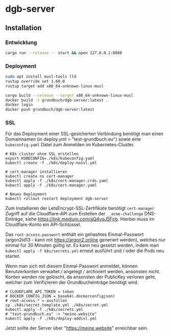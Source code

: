 # dgb-server

## Installation

### Entwicklung 

```sh
cargo run --release -- start && open 127.0.0.1:8080
```

### Deployment

```sh
sudo apt install musl-tools lld
rustup override set 1.60.0
rustup target add x86_64-unknown-linux-musl

cargo build --release --target x86_64-unknown-linux-musl
docker build -t grundbuch/dgb-server:latest .
docker login
docker push grundbuch/dgb-server:latest
```

### SSL

Für das Deployment einer SSL-gesicherten Verbindung benötigt 
man einen Domainnamen (in deploy.yml = "test-grundbuch.eu")
sowie eine `kubeconfig.yaml` Datei zum Anmelden im Kubernetes-Cluster.

```
# K8s cluster ohne SSL erstellen
export KUBECONFIG=./k8s/kubeconfig.yaml
kubectl create -f ./k8s/deploy-nossl.yml

# cert-manager installieren
kubectl create ns cert-manager
kubectl apply -f ./k8s/cert-manager.crds.yaml
kubectl apply -f ./k8s/cert-manager.yaml

# Neues Deployment
kubectl rollout restart deployment dgb-server
```

Zum Installieren der LetsEncrypt-SSL-Zertifikate benötigt `cert-manager`
Zugriff auf die Cloudflare-API zum Erstellen der `__acme-challenge` DNS-Einträge, 
siehe https://link.medium.com/aQ4vqJ5Fjrb. Hierbei muss im 
Cloudflare-Konto ein API-Schlüssel.

Das `root-access.passwort` enthält ein gehashtes Einmal-Passwort 
(argon2id13 - kann mit https://argon2.online generiert werden), 
welches nur einmal für 30 Minuten gültig ist. Es kann neu gesetzt 
werden, indem man `kubectl apply -f k8s/secrets.yml` erneut ausführt
und / oder die Pods neu startet. 

Wenn man sich mit diesem Einmal-Passwort anmeldet, können Benutzerkonten 
verwaltet / angelegt / archiviert werden, ansonsten nicht. Konten werden
nie gelöscht, da ansonsten der PublicKey verloren geht, welcher zum 
Verifizieren der Grundbucheinträge benötigt wird.

```
# CLOUDFLARE_API_TOKEN = token
# DOCKER_CONFIG_JSON = base64(.dockerconfigjson)
# root-access.* = ausfüllen
cp ./k8s/secret.template.yml ./k8s/secret.yml
kubectl apply -f ./k8s/secrets.yml
# "test-grundbuch.eu" -> "meine.website"
kubectl apply -f ./k8s/deploy-addssl.yml
```

Jetzt sollte der Server über "https://meine.website" erreichbar 
sein.